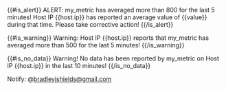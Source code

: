 {{#is_alert}} 
ALERT: my_metric has averaged more than 800 for the last 5 minutes! 
Host IP {{host.ip}} has reported an average value of  {{value}} during that time. Please take corrective action!
{{/is_alert}}


{{#is_warning}} Warning: Host IP {{host.ip}} reports that my_metric has averaged more than 500 for the last 5 minutes! {{/is_warning}}


{{#is_no_data}} 
Warning! No data has been reported by my_metric on Host IP {{host.ip}} in the last 10 minutes!
{{/is_no_data}}

Notify: @bradleyjshields@gmail.com 